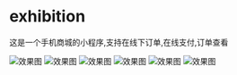 # exhibition
这是一个手机商城的小程序,支持在线下订单,在线支付,订单查看<br>

![](https://github.com/malongju/Project/blob/master/exhibition/homepage.jpg "效果图")
![](https://github.com/malongju/Project/blob/master/exhibition/classification.png "效果图") 
![](https://github.com/malongju/Project/blob/master/exhibition/Shopping%20Cart.png "效果图") 
![](https://github.com/malongju/Project/blob/master/exhibition/about.png "效果图") 
![](https://github.com/malongju/Project/blob/master/exhibition/Orderdetails.png "效果图")
![](https://github.com/malongju/Project/blob/master/exhibition/Vieworder.png "效果图")
